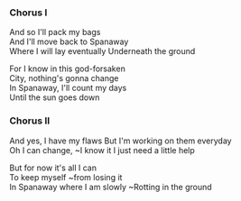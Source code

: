### Chorus I

And so I'll pack my bags  
And I'll move back to Spanaway  
Where I will lay eventually
Underneath the ground

For I know in this god-forsaken  
City, nothing's gonna change  
In Spanaway, I'll count my days  
Until the sun goes down

### Chorus II

And yes, I have my flaws
But I'm working on them everyday  
Oh I can change, ~I know it
I just need a little help

But for now it's all I can  
To keep myself ~from losing it  
In Spanaway where I am slowly
~Rotting in the ground

